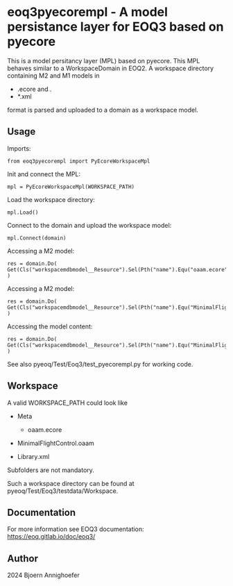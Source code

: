 # eoq3pyecorempl - A model persistance layer for EOQ3 based on pyecore 

This is a model persitancy layer (MPL) based on pyecore. 
This MPL behaves similar to a WorkspaceDomain in EOQ2. 
A workspace directory containing M2 and M1 models in 

* <modelname>.ecore and <user model>.<modelname>
* *.xml

format is parsed and uploaded to a domain as a workspace model.
		
## Usage

Imports:

    from eoq3pyecorempl import PyEcoreWorkspaceMpl

Init and connect the MPL:

    mpl = PyEcoreWorkspaceMpl(WORKSPACE_PATH)
	
Load the workspace directory:

	mpl.Load()
	
Connect to the domain and upload the workspace model:

    mpl.Connect(domain)
	
	
Accessing a M2 model:

    res = domain.Do( Get(Cls("workspacemdbmodel__Resource").Sel(Pth("name").Equ("oaam.ecore"))) )
		
Accessing a M2 model:

	res = domain.Do( Get(Cls("workspacemdbmodel__Resource").Sel(Pth("name").Equ("MinimalFlightControl.oaam"))) )
	
Accessing the model content:

    res = domain.Do( Get(Cls("workspacemdbmodel__Resource").Sel(Pth("name").Equ("MinimalFlightControl.oaam")).Idx(0).Pth("content")) )
	
See also pyeoq/Test/Eoq3/test_pyecorempl.py for working code.

## Workspace

A valid WORKSPACE_PATH could look like

* Meta

  * oaam.ecore

* MinimalFlightControl.oaam
* Library.xml

Subfolders are not mandatory.

Such a workspace directory can be found at pyeoq/Test/Eoq3/testdata/Workspace.

## Documentation

For more information see EOQ3 documentation: https://eoq.gitlab.io/doc/eoq3/

## Author

2024 Bjoern Annighoefer